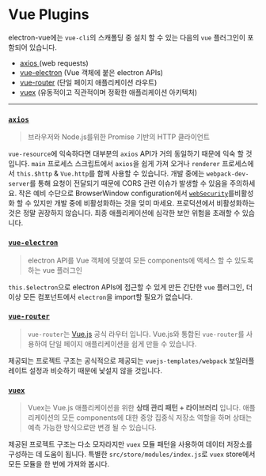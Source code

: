 # Vue Plugins


electron-vue에는 `vue-cli`의 스캐폴딩 중 설치 할 수 있는 다음의 `vue` 플러그인이 포함되어 있습니다.

* [axios ](https://github.com/mzabriskie/axios)\(web requests\)
* [vue-electron](https://github.com/SimulatedGREG/vue-electron) \(Vue 객체에 붙은 electron APIs\)
* [vue-router](https://github.com/vuejs/vue-router) \(단일 페이지 애플리케이션 라우트\)
* [vuex](https://github.com/vuejs/vuex) \(유동적이고 직관적이며 정확한 애플리케이션 아키텍처\)

---

### [`axios`](https://github.com/mzabriskie/axios)

> 브라우저와 Node.js를위한 Promise 기반의 HTTP 클라이언트

`vue-resource`에 익숙하다면 대부분의 `axios` API가 거의 동일하기 때문에 익숙 할 것 입니다. `main` 프로세스 스크립트에서 `axios`을 쉽게 가져 오거나 `renderer` 프로세스에서 `this.$http` & `Vue.http`를 함께 사용할 수 있습니다. 개발 중에는 `webpack-dev-server`를 통해 요청이 전달되기 때문에 CORS 관련 이슈가 발생할 수 있음을 주의하세요. 작은 예비 수단으로 BrowserWindow configuration에서 [`webSecurity`](https://electronjs.org/docs/api/browser-window#new-browserwindowoptions)를 ​​비활성화 할 수 있지만 개발 중에 비활성화하는 것을 잊미 마세요. 프로덕션에서 비활성화하는 것은 정말 권장하지 않습니다. 최종 애플리케이션에 심각한 보안 위험을 초래할 수 있습니다.

### [`vue-electron`](https://github.com/SimulatedGREG/vue-electron)

> electron API를 Vue 객체에 덧붙여 모든 components에 액세스 할 수 있도록하는 vue 플러그인

`this.$electron`으로 electron APIs에 접근할 수 있게 만든 간단한 `vue` 플러그인, 더 이상 모든 컴포넌트에서 `electron`을 import할 필요가 없습니다.

### [`vue-router`](https://github.com/vuejs/vue-router)

> `vue-router`는 [Vue.js](http://vuejs.org/) 공식 라우터 입니다. Vue.js와 통합된 `vue-router`를 사용하여 단일 페이지 애플리케이션을 쉽게 만들 수 있습니다.

제공되는 프로젝트 구조는 공식적으로 제공되는 `vuejs-templates/webpack` 보일러플레이트 설정과 비슷하기 때문에 낯설지 않을 것입니다.

### [`vuex`](https://github.com/vuejs/vuex)

> Vuex는 Vue.js 애플리케이션을 위한 **상태 관리 패턴 + 라이브러리** 입니다. 애플리케이션의 모든 components에 대한 중앙 집중식 저장소 역할을 하며 상태는 예측 가능한 방식으로만 변경 될 수 있습니다.

제공된 프로젝트 구조는 다소 모자라지만 `vuex` 모듈 패턴을 사용하여 데이터 저장소를 구성하는 데 도움이 됩니다. 특별한 `src/store/modules/index.js`로 `vuex` store에서 모든 모듈을 한 번에 가져와 봅시다.
